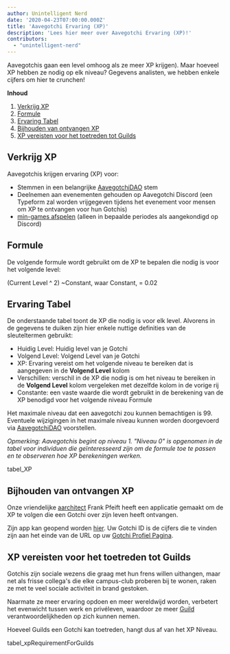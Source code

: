 ```yaml
---
author: Unintelligent Nerd
date: '2020-04-23T07:00:00.000Z'
title: 'Aavegotchi Ervaring (XP)'
description: 'Lees hier meer over Aavegotchi Ervaring (XP)!'
contributors:
  - "unintelligent-nerd"
---
```


Aavegotchis gaan een level omhoog als ze meer XP krijgen). Maar hoeveel XP hebben ze nodig op elk niveau? Gegevens analisten, we hebben enkele cijfers om hier te crunchen!

<div class="contentsBox">

**Inhoud**

<ol>
<li><a href=#gaining-xp>Verkrijg XP</a></li>
<li><a href=#formula>Formule</a></li>
<li><a href=#experience-table>Ervaring Tabel</a></li>
<li><a href=#tracking-xp-received>Bijhouden van ontvangen XP</a></li>
<li><a href=#xp-requirements-for-joining-guilds>XP vereisten voor het toetreden tot Guilds</a></li>
</ol>

</div>

## Verkrijg XP
Aavegotchis krijgen ervaring (XP) voor:
* Stemmen in een belangrijke [AavegotchiDAO](/dao) stem
* Deelnemen aan evenementen gehouden op Aavegotchi Discord (een Typeform zal worden vrijgegeven tijdens het evenement voor mensen om XP te ontvangen voor hun Gotchis)
* [min-games afspelen](/minigames) (alleen in bepaalde periodes als aangekondigd op Discord)

## Formule
De volgende formule wordt gebruikt om de XP te bepalen die nodig is voor het volgende level:

(Current Level ^ 2) ~Constant, waar Constant, = 0.02

## Ervaring Tabel

De onderstaande tabel toont de XP die nodig is voor elk level. Alvorens in de gegevens te duiken zijn hier enkele nuttige definities van de sleuteltermen gebruikt:

* Huidig Level: Huidig level van je Gotchi
* Volgend Level: Volgend Level van je Gotchi
* XP: Ervaring vereist om het volgende niveau te bereiken dat is aangegeven in de **Volgend Level** kolom
* Verschillen: verschil in de XP die nodig is om het niveau te bereiken in de **Volgend Level** kolom vergeleken met dezelfde kolom in de vorige rij
* Constante: een vaste waarde die wordt gebruikt in de berekening van de XP benodigd voor het volgende niveau Formule

Het maximale niveau dat een aavegotchi zou kunnen bemachtigen is 99. Eventuele wijzigingen in het maximale niveau kunnen worden doorgevoerd via [AavegotchiDAO](/dao) voorstellen.

*Opmerking: Aavegotchis begint op niveau 1. "Niveau 0" is opgenomen in de tabel voor individuen die geïnteresseerd zijn om de formule toe te passen en te observeren hoe XP berekeningen werken.*

tabel_XP

## Bijhouden van ontvangen XP

Onze vriendelijke [aarchitect](/aarchitect) Frank Pfeift heeft een applicatie gemaakt om de XP te volgen die een Gotchi over zijn leven heeft ontvangen.

Zijn app kan geopend worden [hier](https://aavegotchi-xp-dashboard.vercel.app). Uw Gotchi ID is de cijfers die te vinden zijn aan het einde van de URL op uw [Gotchi Profiel Pagina](/aavegotchi-profile).

## XP vereisten voor het toetreden tot Guilds

Gotchis zijn sociale wezens die graag met hun frens willen uithangen, maar net als frisse collega's die elke campus-club proberen bij te wonen, raken ze met te veel sociale activiteit in brand gestoken.

Naarmate ze meer ervaring opdoen en meer wereldwijd worden, verbetert het evenwicht tussen werk en privéleven, waardoor ze meer [Guild](/guild) verantwoordelijkheden op zich kunnen nemen.

Hoeveel Guilds een Gotchi kan toetreden, hangt dus af van het XP Niveau.

tabel_xpRequirementForGuilds